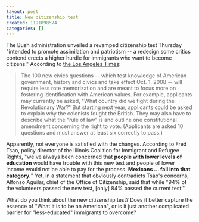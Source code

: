 ```yaml
---
layout: post
title: New citizenship test
created: 1191098574
categories: []
---
```

The Bush administration unveiled a revamped citizenship test Thursday "intended to promote assimilation and patriotism -- a redesign some critics contend erects a higher hurdle for immigrants who want to become citizens." According to <a href="http://www.latimes.com/news/printedition/asection/la-na-citizenship28sep28,1,6693142.story?coll=la-news-a_section" target="_blank">the Los Angeles Times</a>:

> The 100 new civics questions -- which test knowledge of American government, history and civics and take effect Oct. 1, 2008 -- will require less rote memorization and are meant to focus more on fostering identification with American values. For example, applicants may currently be asked, "What country did we fight during the Revolutionary War?" But starting next year, applicants could be asked to explain why the colonists fought the British. They may also have to describe what the "rule of law" is and outline one constitutional amendment concerning the right to vote. (Applicants are asked 10 questions and must answer at least six correctly to pass.)

Apparently, not everyone is satisfied with the changes. According to Fred Tsao, policy director of the Illinois Coalition for Immigrant and Refugee Rights, "we've always been concerned that <b>people with lower levels of education</b> would have trouble with this new test and people of lower income would not be able to pay for the process. <b>Mexicans ... fall into that category.</b>" Yet, in a statement that obviously contradicts Tsao's concerns, Alfonso Aguilar, chief of the Office of Citizenship, said that while "94% of the volunteers passed the new test, \[only\] 84% passed the current test."

What do you think about the new citizenship test? Does it better capture the essence of "What it is to be an American", or is it just another complicated barrier for "less-educated" immigrants to overcome?
